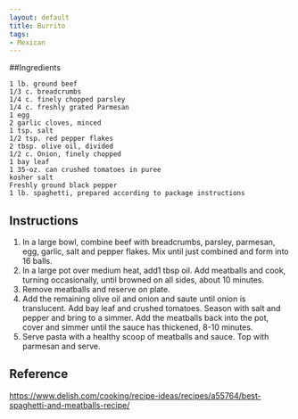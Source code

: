 ```yaml
---
layout: default
title: Burrito
tags:
- Mexican
---
```


##Ingredients 

    1 lb. ground beef
    1/3 c. breadcrumbs
    1/4 c. finely chopped parsley
    1/4 c. freshly grated Parmesan
    1 egg
    2 garlic cloves, minced
    1 tsp. salt
    1/2 tsp. red pepper flakes
    2 tbsp. olive oil, divided
    1/2 c. Onion, finely chopped
    1 bay leaf
    1 35-oz. can crushed tomatoes in puree
    kosher salt
    Freshly ground black pepper
    1 lb. spaghetti, prepared according to package instructions

## Instructions 

1. In a large bowl, combine beef with breadcrumbs, parsley, parmesan, egg, garlic, salt and pepper flakes. Mix until just combined and form into 16 balls.
2. In a large pot over medium heat, add1 tbsp oil. Add meatballs and cook, turning occasionally, until browned on all sides, about 10 minutes.
3. Remove meatballs and reserve on plate.
4. Add the remaining olive oil and onion and saute until onion is translucent. Add bay leaf and crushed tomatoes. Season with salt and pepper and bring to a simmer. Add the meatballs back into the pot, cover and simmer until the sauce has thickened, 8-10 minutes.
5. Serve pasta with a healthy scoop of meatballs and sauce. Top with parmesan and serve.

## Reference

https://www.delish.com/cooking/recipe-ideas/recipes/a55764/best-spaghetti-and-meatballs-recipe/